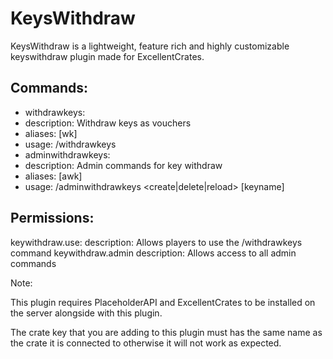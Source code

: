 # KeysWithdraw

 KeysWithdraw is a lightweight, feature rich and highly customizable keyswithdraw plugin made for ExcellentCrates.
 
 ## Commands:
-  withdrawkeys:
 -   description: Withdraw keys as vouchers
 -   aliases: [wk]
 -   usage: /withdrawkeys <keyname> <amount>
-  adminwithdrawkeys:
 -   description: Admin commands for key withdraw
 -   aliases: [awk]
 -   usage: /adminwithdrawkeys <create|delete|reload> [keyname]

## Permissions:
  keywithdraw.use:
    description: Allows players to use the /withdrawkeys command
  keywithdraw.admin 
  description: Allows access to all admin commands

Note:

This plugin requires PlaceholderAPI and ExcellentCrates to be installed on the server alongside with this plugin.

The crate key that you are adding to this plugin must has the same name as the crate it is connected to otherwise it will not work as expected.
